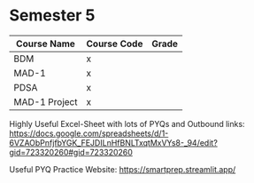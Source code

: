# Semester 5


Course Name | Course Code | Grade
--- | --- | ---
BDM | x | 
MAD-1 | x | 
PDSA | x | 
MAD-1 Project | x | 


Highly Useful Excel-Sheet with lots of PYQs and Outbound links: https://docs.google.com/spreadsheets/d/1-6VZAObPnfjfbYGK_FEJDILnHfBNLTxqtMxVYs8-_94/edit?gid=723320260#gid=723320260


Useful PYQ Practice Website: https://smartprep.streamlit.app/